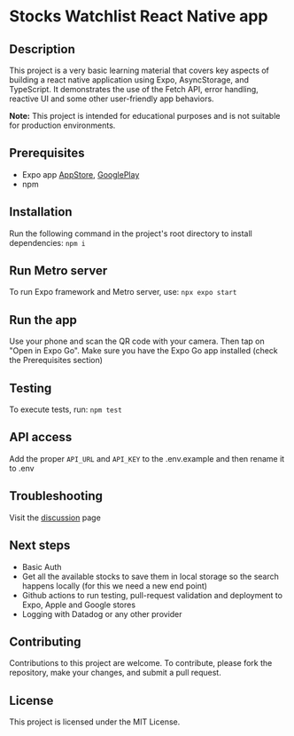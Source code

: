# Stocks Watchlist React Native app

## Description

This project is a very basic learning material that covers key aspects of building a react native application using Expo, AsyncStorage, and TypeScript. It demonstrates the use of the Fetch API, error handling, reactive UI and some other user-friendly app behaviors.

**Note:** This project is intended for educational purposes and is not suitable for production environments.

## Prerequisites

- Expo app [AppStore](https://apps.apple.com/us/app/expo-go/id982107779), [GooglePlay](https://play.google.com/store/apps/details?id=host.exp.exponent&hl=en_US&gl=US)
- npm

## Installation

Run the following command in the project's root directory to install dependencies:
`npm i`

## Run Metro server

To run Expo framework and Metro server, use:
`npx expo start`

## Run the app

Use your phone and scan the QR code with your camera. Then tap on "Open in Expo Go". Make sure you have
the Expo Go app installed (check the Prerequisites section)

## Testing

To execute tests, run:
`npm test`

## API access

Add the proper `API_URL` and `API_KEY` to the .env.example and then rename it to .env

## Troubleshooting

Visit the [discussion](https://github.com/abpbackup/stocks-watch-list-demo-rn/discussions/new/choose) page

## Next steps

- Basic Auth
- Get all the available stocks to save them in local storage so the search happens locally (for this we need a new
  end point)
- Github actions to run testing, pull-request validation and deployment to Expo, Apple and Google stores
- Logging with Datadog or any other provider

## Contributing

Contributions to this project are welcome. To contribute, please fork the repository, make your changes, and submit a pull request.

## License

This project is licensed under the MIT License.
